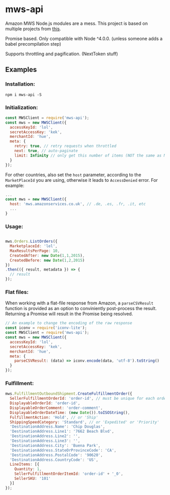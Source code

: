 mws-api
======

Amazon MWS Node.js modules are a mess. This project is based on multiple projects from [this](https://github.com/eibbors/mws-js/network).

Promise based. Only compatible with Node ^4.0.0. (unless someone adds a babel precompilation step)

Supports throttling and pagification. (NextToken stuff)

Examples
--------

### Installation:
```
npm i mws-api -S
```

### Initialization:

```javascript
const MWSClient = require('mws-api');
const mws = new MWSClient({
  accessKeyId: 'lol',
  secretAccessKey: 'kek',
  merchantId: 'hue',
  meta: {
    retry: true, // retry requests when throttled
    next: true, // auto-paginate
    limit: Infinity // only get this number of items (NOT the same as MaxRequestsPerPage)
  }
});
```

For other countries, also set the `host` parameter, according to the `MarketPlaceId` you are using, otherwise it leads to `AccessDenied` error. For example:
```javascript
...
const mws = new MWSClient({
  host: 'mws.amazonservices.co.uk', // .de, .es, .fr, .it, etc
  ...
}
```

### Usage:

```javascript

mws.Orders.ListOrders({
  MarketplaceId: 'lel',
  MaxResultsPerPage: 10,
  CreatedAfter: new Date(1,1,2015),
  CreatedBefore: new Date(1,2,2015)
})
.then(({ result, metadata }) => {
  // result
});
```

### Flat files:

When working with a flat-file response from Amazon, a `parseCSVResult` function is provided as an
option to conviniently post-process the result. Returning a Promise will result in the Promise being resolved.

```javascript
// An example to change the encoding of the raw response
const iconv = require('iconv-lite');
const MWSClient = require('mws-api');
const mws = new MWSClient({
  accessKeyId: 'lol',
  secretAccessKey: 'kek',
  merchantId: 'hue',
  meta: {
    parseCSVResult: (data) => iconv.encode(data, 'utf-8').toString()
  }
});
```

### Fulfillment:

```javascript
mws.FulfillmentOutboundShipment.CreateFulfillmentOrder({
  SellerFulfillmentOrderId: 'order-id', // must be unique for each order
  DisplayableOrderId: 'order-id',
  DisplayableOrderComment: 'order-comment',
  DisplayableOrderDateTime: (new Date()).toISOString(),
  FulfillmentAction: 'Hold', // or 'Ship'
  ShippingSpeedCategory: 'Standard', // or 'Expedited' or 'Priority'
  'DestinationAddress.Name': 'Chip Douglas',
  'DestinationAddress.Line1': '7662 Beach Blvd',
  'DestinationAddress.Line2': '',
  'DestinationAddress.Line3': '',
  'DestinationAddress.City': 'Buena Park',
  'DestinationAddress.StateOrProvinceCode': 'CA',
  'DestinationAddress.PostalCode': '90620',
  'DestinationAddress.CountryCode': 'US',
  LineItems: [{
    Quantity: 1,
    SellerFulfillmentOrderItemId: 'order-id' + '_0',
    SellerSKU: '101'
  }]
});
```
